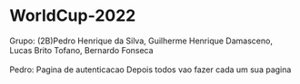 # WorldCup-2022
Grupo: (2B)Pedro Henrique da Silva, Guilherme Henrique Damasceno, Lucas Brito Tofano, Bernardo Fonseca<br><br>
Pedro: Pagina de autenticacao
Depois todos vao fazer cada um sua pagina
